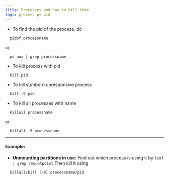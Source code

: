 ```yaml
---
title: Processes and how to kill them
tags: process ps pid
---
```

* To find the pid of the process, do
```
  pidof processname
```
 or,
```
  ps aux | grep processname
```
* To kill process with pid
```
  kill pid
```
 * To kill stubborn unresponsive process
```
  kill -9 pid
```
* To kill all processes with name
```
  killall processname 
```
or
```
  killall -9 processname
```

***  

#### Example:
 * __Unmounting partitions in use:__ Find out which process is using it by
``
  lsof | grep /mountpoint
``
Then kill it using
```
  killall/kill [-9] processname/pid 
```

